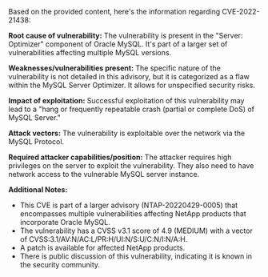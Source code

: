 Based on the provided content, here's the information regarding CVE-2022-21438:

**Root cause of vulnerability:**
The vulnerability is present in the "Server: Optimizer" component of Oracle MySQL. It's part of a larger set of vulnerabilities affecting multiple MySQL versions.

**Weaknesses/vulnerabilities present:**
The specific nature of the vulnerability is not detailed in this advisory, but it is categorized as a flaw within the MySQL Server Optimizer. It allows for unspecified security risks.

**Impact of exploitation:**
Successful exploitation of this vulnerability may lead to a "hang or frequently repeatable crash (partial or complete DoS) of MySQL Server."

**Attack vectors:**
The vulnerability is exploitable over the network via the MySQL Protocol.

**Required attacker capabilities/position:**
The attacker requires high privileges on the server to exploit the vulnerability. They also need to have network access to the vulnerable MySQL server instance.

**Additional Notes:**
- This CVE is part of a larger advisory (NTAP-20220429-0005) that encompasses multiple vulnerabilities affecting NetApp products that incorporate Oracle MySQL.
- The vulnerability has a CVSS v3.1 score of 4.9 (MEDIUM) with a vector of CVSS:3.1/AV:N/AC:L/PR:H/UI:N/S:U/C:N/I:N/A:H.
- A patch is available for affected NetApp products.
- There is public discussion of this vulnerability, indicating it is known in the security community.
